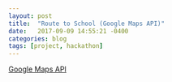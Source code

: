 ```yaml
---
layout: post
title:  "Route to School (Google Maps API)"
date:   2017-09-09 14:55:21 -0400
categories: blog
tags: [project, hackathon]
---
```



[Google Maps API](https://cdn.rawgit.com/percytran96/google-map-api/678ca25b/RouteToSchool.html)
